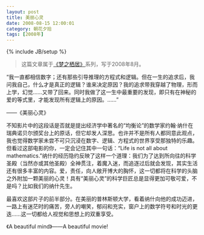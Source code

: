 ```yaml
---
layout: post
title: 美丽心灵
date: 2008-08-15 12:00:01
category: 朝花夕拾
tags: [2008年]
---
```

{% include JB/setup %}

> 这篇文章属于[《梦之栖居》](/posts/where-the-dreams-reside/)系列，写于2008年8月。
	
<!--more-->

“我一直都相信数字；还有那些引导推理的方程式和逻辑。但在一生的追求后，我问我自己，什么才是真正的逻辑？谁来决定原因？我的追求带我穿越了物理，形而上学，幻觉……又带了回来。同时我做了这一生中最重要的发现，即只有在神秘的爱的等式里，才能发现所有逻辑上的原因。……”

——《美丽心灵》

不知影片中的这段话是否就是提出经济学中著名的“均衡论”的数学家约翰·纳什在瑞典诺贝尔颁奖台上的原话，但它却发人深思。也许并不是所有人都同意此观点，我也觉得数学家未尝不可只沉浸在数字、逻辑、方程式的世界享受那独特的乐趣。但看过这部电影的你，一定会记住其中一句话：“Life is not all about mathematics.”纳什的经历隐约反映了这样一个道理：我们为了达到所向往的科学圣殿（当然亦或其他圣殿）全神贯注，着魔入迷，而追逐过后就会发现，其实生活还有很多丰富的内容。爱，责任，向人敞开博大的胸怀，这一切都将在科学的头脑之外附加一颗美丽的心灵！具有“美丽心灵”的科学巨匠总是显得更加可敬可爱，不是吗？比如我们的纳什先生。

最喜欢这部片子的前半部分。在美丽的普林斯顿大学，看着纳什向他的成功迈进，一路上有迷茫时的痛苦，旁人的嘲笑，郁闷和充实，窗户上的数学符号和时光的更迭……这一切都给人视觉和思想上的双重享受。

《A beautiful mind》——A beautiful movie!